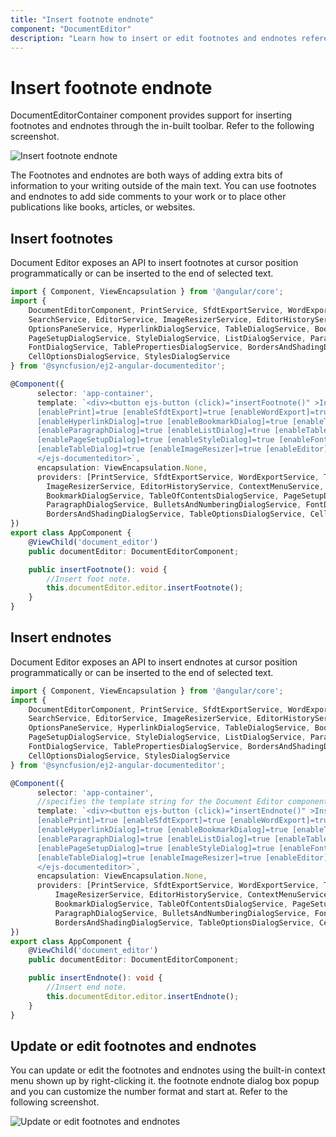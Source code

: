 ```yaml
---
title: "Insert footnote endnote"
component: "DocumentEditor"
description: "Learn how to insert or edit footnotes and endnotes references in Angular document editor."
---
```


# Insert footnote endnote

DocumentEditorContainer component provides support for inserting footnotes and endnotes through the in-built toolbar. Refer to the following screenshot.

![Insert footnote endnote](images/note-toolbar.jpg)

The Footnotes and endnotes are both ways of adding extra bits of information to your writing outside of the main text. You can use footnotes and endnotes to add side comments to your work or to place other publications like books, articles, or websites.

## Insert footnotes

Document Editor exposes an API to insert footnotes at cursor position programmatically or can be inserted to the end of selected text.

```typescript
import { Component, ViewEncapsulation } from '@angular/core';
import {
    DocumentEditorComponent, PrintService, SfdtExportService, WordExportService, TextExportService, SelectionService,
    SearchService, EditorService, ImageResizerService, EditorHistoryService, ContextMenuService,
    OptionsPaneService, HyperlinkDialogService, TableDialogService, BookmarkDialogService, TableOfContentsDialogService,
    PageSetupDialogService, StyleDialogService, ListDialogService, ParagraphDialogService, BulletsAndNumberingDialogService,
    FontDialogService, TablePropertiesDialogService, BordersAndShadingDialogService, TableOptionsDialogService,
    CellOptionsDialogService, StylesDialogService
} from '@syncfusion/ej2-angular-documenteditor';

@Component({
      selector: 'app-container',
      template: `<div><button ejs-button (click)="insertFootnote()" >Insert Footnote</button><ejs-documenteditor  id="container" serviceUrl="https://ej2services.syncfusion.com/production/web-services/api/documenteditor/" style="display:block;height:400px" [isReadOnly]=false [enableSelection]=true
      [enablePrint]=true [enableSfdtExport]=true [enableWordExport]=true [enableOptionsPane]=true [enableContextMenu]=true
      [enableHyperlinkDialog]=true [enableBookmarkDialog]=true [enableTableOfContentsDialog]=true [enableSearch]=true
      [enableParagraphDialog]=true [enableListDialog]=true [enableTablePropertiesDialog]=true [enableBordersAndShadingDialog]=true
      [enablePageSetupDialog]=true [enableStyleDialog]=true [enableFontDialog]=true [enableTableOptionsDialog]=true
      [enableTableDialog]=true [enableImageResizer]=true [enableEditor]=true [enableEditorHistory]=true>
      </ejs-documenteditor>`,
      encapsulation: ViewEncapsulation.None,
      providers: [PrintService, SfdtExportService, WordExportService, TextExportService, SelectionService, SearchService, EditorService,
        ImageResizerService, EditorHistoryService, ContextMenuService, OptionsPaneService, HyperlinkDialogService, TableDialogService,
        BookmarkDialogService, TableOfContentsDialogService, PageSetupDialogService, StyleDialogService, ListDialogService,
        ParagraphDialogService, BulletsAndNumberingDialogService, FontDialogService, TablePropertiesDialogService,
        BordersAndShadingDialogService, TableOptionsDialogService, CellOptionsDialogService, StylesDialogService]
})
export class AppComponent {
    @ViewChild('document_editor')
    public documentEditor: DocumentEditorComponent;

    public insertFootnote(): void {
        //Insert foot note.
        this.documentEditor.editor.insertFootnote();
    }
}
```

## Insert endnotes

Document Editor exposes an API to insert endnotes at cursor position programmatically or can be inserted to the end of selected text.

```typescript
import { Component, ViewEncapsulation } from '@angular/core';
import {
    DocumentEditorComponent, PrintService, SfdtExportService, WordExportService, TextExportService, SelectionService,
    SearchService, EditorService, ImageResizerService, EditorHistoryService, ContextMenuService,
    OptionsPaneService, HyperlinkDialogService, TableDialogService, BookmarkDialogService, TableOfContentsDialogService,
    PageSetupDialogService, StyleDialogService, ListDialogService, ParagraphDialogService, BulletsAndNumberingDialogService,
    FontDialogService, TablePropertiesDialogService, BordersAndShadingDialogService, TableOptionsDialogService,
    CellOptionsDialogService, StylesDialogService
} from '@syncfusion/ej2-angular-documenteditor';

@Component({
      selector: 'app-container',
      //specifies the template string for the Document Editor component
      template: `<div><button ejs-button (click)="insertEndnote()" >Insert Footnote</button><ejs-documenteditor  id="container" serviceUrl="https://ej2services.syncfusion.com/production/web-services/api/documenteditor/" style="display:block;height:400px" [isReadOnly]=false [enableSelection]=true
      [enablePrint]=true [enableSfdtExport]=true [enableWordExport]=true [enableOptionsPane]=true [enableContextMenu]=true
      [enableHyperlinkDialog]=true [enableBookmarkDialog]=true [enableTableOfContentsDialog]=true [enableSearch]=true
      [enableParagraphDialog]=true [enableListDialog]=true [enableTablePropertiesDialog]=true [enableBordersAndShadingDialog]=true
      [enablePageSetupDialog]=true [enableStyleDialog]=true [enableFontDialog]=true [enableTableOptionsDialog]=true
      [enableTableDialog]=true [enableImageResizer]=true [enableEditor]=true [enableEditorHistory]=true>
      </ejs-documenteditor>`,
      encapsulation: ViewEncapsulation.None,
      providers: [PrintService, SfdtExportService, WordExportService, TextExportService, SelectionService, SearchService, EditorService,
          ImageResizerService, EditorHistoryService, ContextMenuService, OptionsPaneService, HyperlinkDialogService, TableDialogService,
          BookmarkDialogService, TableOfContentsDialogService, PageSetupDialogService, StyleDialogService, ListDialogService,
          ParagraphDialogService, BulletsAndNumberingDialogService, FontDialogService, TablePropertiesDialogService,
          BordersAndShadingDialogService, TableOptionsDialogService, CellOptionsDialogService, StylesDialogService]
})
export class AppComponent {
    @ViewChild('document_editor')
    public documentEditor: DocumentEditorComponent;

    public insertEndnote(): void {
        //Insert end note.
        this.documentEditor.editor.insertEndnote();
    }
}
```

## Update or edit footnotes and endnotes

You can update or edit the footnotes and endnotes using the built-in context menu shown up by right-clicking it.
the footnote endnote dialog box popup and you can customize the number format and start at. Refer to the following screenshot.

![Update or edit footnotes and endnotes](images/notes-option.jpg)
